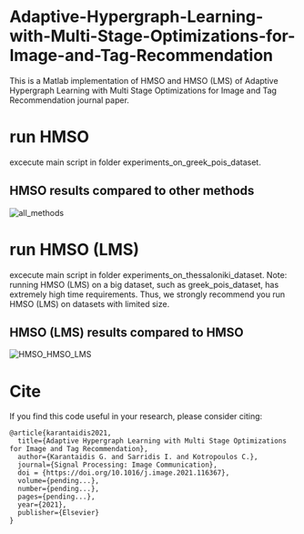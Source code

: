 # Adaptive-Hypergraph-Learning-with-Multi-Stage-Optimizations-for-Image-and-Tag-Recommendation
This is a Matlab implementation of HMSO and HMSO (LMS) of Adaptive Hypergraph Learning with Multi Stage Optimizations for Image and Tag Recommendation journal paper. 
# run HMSO
excecute main script in folder experiments_on_greek_pois_dataset.
## HMSO results compared to other methods
![all_methods](https://user-images.githubusercontent.com/33315386/123764807-cd592980-d8cd-11eb-893a-9621d821e8e0.png)

# run HMSO (LMS)
excecute main script in folder experiments_on_thessaloniki_dataset. Note: running HMSO (LMS) on a big dataset, such as greek_pois_dataset, has extremely high time requirements. Thus, we strongly recommend you run HMSO (LMS) on datasets with limited size.
## HMSO (LMS) results compared to HMSO
![HMSO_HMSO_LMS](https://user-images.githubusercontent.com/33315386/123765631-96374800-d8ce-11eb-8419-037225699452.png)

# Cite
If you find this code useful in your research, please consider citing:
```
@article{karantaidis2021,
  title={Adaptive Hypergraph Learning with Multi Stage Optimizations for Image and Tag Recommendation},
  author={Karantaidis G. and Sarridis I. and Kotropoulos C.},
  journal={Signal Processing: Image Communication},
  doi = {https://doi.org/10.1016/j.image.2021.116367},
  volume={pending...},
  number={pending...},
  pages={pending...},
  year={2021},
  publisher={Elsevier}
}
```
